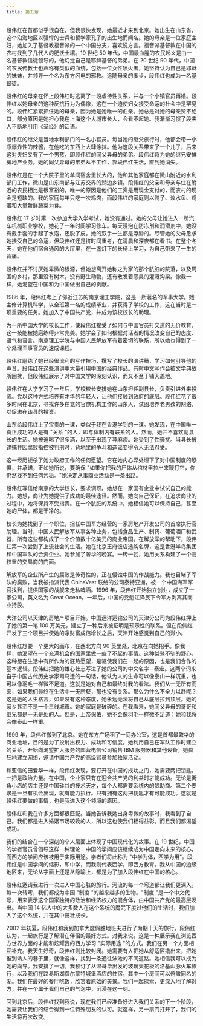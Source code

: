 ```yaml
---
title: 第五章
---
```


段伟红在首都似乎很自在，但我很快发现，她最近才来到北京。她出生在山东省，这个沿海地区以强悍的士兵和哲学家孔子的出生地而闻名。她的母亲是一位家庭主妇，她加入了基督教福音派的一个中国分支，喜欢说方言。福音派基督教在中国的农村找到了几代人的肥沃土壤。19 世纪 50 年代，中国最血腥的农民起义是由一名基督教信徒领导的，他幻觉自己是耶稣基督的弟弟。在 20 世纪 90 年代，中国的农民传教士也声称有类似的血统，包括一位女性喷火者，她坚持认为自己是耶稣的妹妹，并领导一个名为东方闪电的邪教。追随母亲的脚步，段伟红也成为一名基督徒。

段伟红的母亲在怀上段伟红时逃离了一段虐待性关系，并与一个小镇官员再婚。段伟红以她母亲的这种反抗行为为偶像，这在一个迫使妇女接受命运的社会中是罕见的。段伟红紧紧抓住她的母亲，因为她是她唯一的血亲。她总是对她的母亲赞不绝口，部分原因是她担心我在上海这个大城市长大，会看不起她。我渐渐习惯了段夫人不断地引用《圣经》的话语。

段伟红的继父是当地水利部门的一名小官员。每当她的继父旅行时，他都会带一小瓶爆炸性的辣酱，在他吃的东西上大肆涂抹。他为这段关系带来了一个儿子，后来这对夫妇又有了一个男孩，即段伟红的同父异母的弟弟。段伟红将为她的继兄安排房地产业务。她的同父异母的弟弟从不工作，靠段伟红生活，直到她消失。

段伟红是在一个大院子里的单间宿舍里长大的，他和其他家庭都在微山附近的水利部门工作，微山是山东南部与江苏交界的湖边乡镇。段伟红的父亲和母亲与住在附近的农民相比是很富裕的，唯一的原因是他们的工资是用现金支付的，而农村的现金是短缺的。我的家庭每年只吃一次鸡肉，而段伟红的家庭则以鸭子、淡水鱼、鸡蛋和大量新鲜蔬菜为食。

段伟红 17 岁时第一次参加大学入学考试，她没有通过。她的父母让她进入一所汽车机械职业学校，她花了一年时间学习修车。每天浸泡在防冻剂和润滑剂中，她没有戴手套的手起了水泡，还脱了皮。她的双手一生都是浮肿的。尽管她的父母恳求她接受自己的命运，但段伟红还是挤时间重考，在清晨和深夜都在看书。在整个冬天，她在他们宿舍通风的大厅里，在一盏灯下的长椅上学习，为自己带来了一生的背痛。

段伟红并不讨厌她卑微的根源，但她想离开她称之为家的那个肮脏的院落，以及周围的乡村，那里没有树木，没有野生动物，还有散发着恶臭的灌溉沟渠。像我一样，她渴望在中国和为中国做出自己的贡献。

1986 年，段伟红考上了邻近江苏的南京理工学院，这是一所著名的军事大学。她主修计算机科学，以全班第一名的成绩毕业，并获得了学校的工作，这在当时是一项重要的任务。她加入了中国共产党，并成为该校校长的助理。

为一所中国大学的校长工作，使段伟红接受了如何与中国官员打交道的无价教育，这一技能被她磨练得非常完美。她学会了如何根据对话者的情况改变自己的态度、语气和语言。南京理工学院与中国人民解放军有着密切的联系，所以她也得到了一个处理军事官员的速成课程。

段伟红磨练了她已经很流利的写作技巧，撰写了校长的演讲稿，学习如何引导他的声音。段伟红在这些演讲中大量引用中国的经典作品。有时中文写作会被文学典故所困扰，但段伟红展示了对中国文学的深刻认识，而又不至于铺天盖地。

段伟红在大学学习了一年后，学校校长安排她在山东担任副县长，负责引进外来投资。党以这种方式培养有才华的年轻人，让他们接触到政府的底层。段伟红花了很多时间在北京，寻找许多在党的官僚机构工作的山东人，试图培养老男孩的网络，以促进在该县的投资。

山东给段伟红上了宝贵的一课，类似于我在香港学到的一课。她发现，在中国唯一真正成功的人是有 "关系 "的人，即与体制内有联系的人。然而，她并不喜欢副县长的生活。她被迫喝了很多酒，以至于出现了荨麻疹。她受到了性骚扰。当县长被逮捕并因腐败指控被判刑时，背地里的争斗和造谣变得令人无法忍受。

这一经历扼杀了她为政府工作的任何愿望。它在她内心深处埋下了对中国制度的恐惧，并承诺，正如她所说，要确保 "如果你把我的尸体从棺材里拉出来鞭打它，你仍然找不到任何污垢。"她决定从事商业活动是一条出路。

段伟红写信给南京的大学校长，要求调职。她想在一家国有企业中试试自己的能力。她想，商业为她提供了成功的最佳途径。然而，她向自己保证，在追求商业的过程中，她将保持不受指责。在一个肮脏的系统中，她相信她可以保持自己，甚至她的尸体，都是干净的。

校长为她找到了一个职位，担任中国军方经营的一家房地产开发公司的首席执行官助理。当时，中国人民解放军从事各种业务，包括食品生产、制药、葡萄酒厂和武器，所有这些都构成了一个价值数十亿美元的商业帝国。在解放军的帮助下，段伟红第一次尝到了上流社会的生活。她在北京王府饭店选购名牌，这是香港半岛集团和中国军队的合资企业。她参加了奢华的晚宴。一砖一瓦，她用关系构建了一个高权重的交易商的门面。

解放军的企业所产生的腐败是传奇性的，正在侵蚀中国的作战能力。我也目睹了军队的腐败，当我被指派代表 ChinaVest 联络的公司泰特亚洲，被一个中国海军军官找到，提供国家的战舰来走私啤酒。1996 年，段伟红开始独立创业，成立了一家公司，英文名为 Great Ocean。一年后，中国的党魁江泽民下令军方剥离其商业持股。

大洋公司以天津的房地产项目开始。中国远洋运输公司的天津分公司为段伟红押上了她的第一笔 100 万美元，建立了一种后来被证明是预示性的联系。但在段伟红开发了三个项目并使她的净财富成倍增长之后，天津开始感觉到自己的渺小。

段伟红想要一个更大的画布，在西北方向 90 英里处，北京在向她招手。像我一样，她渴望在一个充满机会的国家里做一些了不起的事情。这种桀骜不驯的野心，这种想在生活中有所作为的狂热愿望，是驱使我们在一起的原因，也是我们合作的基本逻辑。段伟红把她的雄心壮志写进了她的公司的中文名字--泰宏。这两个词来自于中国古代历史学家司马迁的一句话，他认为人的生命可以像泰山一样沉重，也可以像羽毛一样微不足道。这就是她对自己和最终对我的看法。我们从一无所有而来，如果我们最终在生活中一无所获，那也没有关系。那么为什么不全力以赴呢？这是她的人生格言，如果没有这种态度，她永远无法将自己从底层拉到顶层。她的家乡甚至不是一个三线城市。她的家庭是破碎的。在我看来，她同父异母的哥哥和继兄都是一无是处的人。但是，上帝保佑，她不会像羽毛一样微不足道；她和我将会像泰山一样重。

1999 年，段伟红搬到了北京。她在东方广场租了一间办公室，这是首都最繁华的商业地址，目的是为了投射出权力、成功和可信度。她利用自己在军队工作时建立的关系，开始向渴望扩大服务的国营电信公司销售 IBM 服务器和其他设备。她疯狂地建立网络，邀请中国共产党的高级官员参加独家活动。

和亚信的田爱华一样，段伟红发现，要打开在中国的成功之门，她需要两把钥匙。一把是政治力量。在中国，企业家只有在迎合共产党的利益时才能成功。无论是街角小店的店主还是中国硅谷的技术天才，每个人都需要系统内的赞助商。第二个要求是一旦有机会出现，就有能力执行。只有拥有这两把钥匙才有可能成功。这就是段伟红要做的事情，也是我进入这个领域的原因。

段伟红和我在许多方面都很匹配。当她告诉我她出身卑微的故事时，我看到了自己。我们都是进入婚姻市场较晚的人，所以这也使我们相得益彰。而且我们都渴望成功。

我们的结合在一个深刻的个人层面上体现了中国现代化的故事。在 19 世纪，中国的学者官员曾倡导这样一种理论：中国的学问应该继续成为中国走向未来的核心，而西方的学问应该被用于实际用途。学者们将此称为 "中学为体，西学为用"。段伟红是中国学问的缩影，即中学，而我则代表西学，即西方教育。我从中国的边缘地区来，无论从字面上还是从隐喻上，都是为了加入段伟红在中国的核心。

段伟红邀请我进行一次进入中国心脏的旅行。河流的每一个弯道都让我们更深入。每一次转弯，我们都成为中国 "制度 "的越来越多的生物。"制度 "是一个中文代号，用来表示这个国家独特的政治和经济权力的混合体，由中国共产党的最高层发出。当中国 14 亿人中的大多数人在这个系统的魔咒下度过他们的生活时，我们加入了这个系统，并在其中茁壮成长。

2002 年初夏，段伟红和我到加拿大度假胜地班夫进行了为期十天的旅行。段伟红认为，一起旅行是了解潜在伴侣的最好方式。对我来说，这是一种展示我在浏览西方世界方面的才能和炫耀我的西方学习 "实际用途 "的方式。我们在另一个方面相互补充。我天生好奇，段伟红则比较封闭。她需要有人把她从舒适区撬出来，把她推到诱人的巷子里，就像这样，找到一条通往泳池的不同道路。她相信我可以成为她的向导。我安排了一切。我预订了从温哥华出发的玻璃天花板的洛基山脉火车旅行，以及我们在路易斯湖费尔蒙特城堡酒店的住宿，其中一个房间可以俯瞰同名的湖。我们在最好的餐厅吃饭，欣赏着原始的美景。我们一起探索，更深入地了解对方，并在一个属于我们自己的气泡中，沉浸在这一刻。

回到北京后，段伟红找到我说，现在我们已经准备好进入我们关系的下一个阶段，她需要让我们的结合得到一位特殊朋友的认可。就这样，另一扇门打开了，我们的生活将再次改变。
